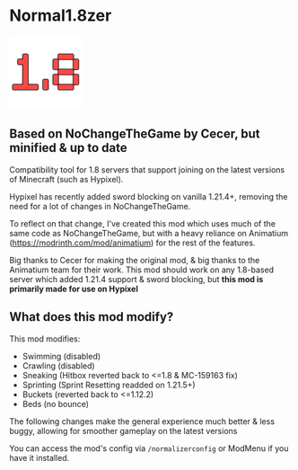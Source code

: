 # Normal1.8zer

![icon.png](src/main/resources/assets/normalizer/icon.png)

## Based on NoChangeTheGame by Cecer, but minified & up to date
Compatibility tool for 1.8 servers that support joining on the latest versions of Minecraft (such as Hypixel).

Hypixel has recently added sword blocking on vanilla 1.21.4+, removing the need for a lot of changes in NoChangeTheGame.

To reflect on that change, I've created this mod which uses much of the same code as NoChangeTheGame, but with a heavy reliance on Animatium (https://modrinth.com/mod/animatium) for the rest of the features.

Big thanks to Cecer for making the original mod, & big thanks to the Animatium team for their work. This mod should work on any 1.8-based server which added 1.21.4 support & sword blocking, but **this mod is primarily made for use on Hypixel**

## What does this mod modify?
This mod modifies:
- Swimming (disabled)
- Crawling (disabled)
- Sneaking (Hitbox reverted back to <=1.8 & MC-159163 fix)
- Sprinting (Sprint Resetting readded on 1.21.5+)
- Buckets (reverted back to <=1.12.2)
- Beds (no bounce)

The following changes make the general experience much better & less buggy, allowing for smoother gameplay on the latest versions

You can access the mod's config via `/normalizerconfig` or ModMenu if you have it installed.